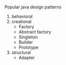 Popular java design patterns 

1. behavioral 
2. creational 
	- Factory
	- Abstract factory
	- Singleton
	- Builder
	- Prototype
3. structural 
	- Adapter
